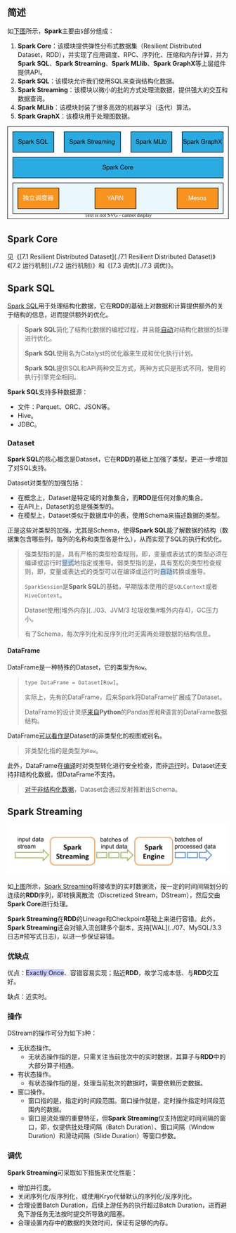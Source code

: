 ## 简述

如[下图](https://www.hadoopdoc.com/spark/spark-intro)所示，**Spark**主要由`5`部分组成：

1. **Spark Core**：该模块提供弹性分布式数据集（Resilient Distributed Dataset，RDD），并实现了应用调度、RPC、序列化、压缩和内存计算，并为**Spark SQL**、**Spark Streaming**、**Spark MLlib**、**Spark GraphX**等上层组件提供API。
2. **Spark SQL**：该模块允许我们使用SQL来查询结构化数据。
3. **Spark Streaming**：该模块以微小的批的方式处理流数据，提供强大的交互和数据查询。
4. **Spark MLlib**：该模块封装了很多高效的机器学习（迭代）算法。
5. **Spark GraphX**：该模块用于处理图数据。

![](../images/9/spark_architecture.svg)



## Spark Core

见《[7.1 Resilient Distributed Dataset](./7.1 Resilient Distributed Dataset)》《[7.2 运行机制](./7.2 运行机制)》和《[7.3 调优](./7.3 调优)》。



## Spark SQL

[Spark SQL](https://spark.apache.org/docs/latest/sql-programming-guide.html)用于处理结构化数据，它在**RDD**的基础上对数据和计算提供额外的关于结构的信息，进而提供额外的优化。

> **Spark SQL**简化了结构化数据的编程过程，并且能[自动](https://blog.csdn.net/MrZhangBaby/article/details/106146943)对结构化数据的处理进行优化。
>
> **Spark SQL**使用名为Catalyst的优化器来生成和优化执行计划。
>
> **Spark SQL**提供SQL和API两种交互方式，两种方式只是形式不同，使用的执行引擎完全相同。

**Spark SQL**支持多种数据源：

- 文件：Parquet、ORC、JSON等。
- Hive。
- JDBC。

### Dataset

**Spark SQL**的核心概念是Dataset，它在**RDD**的基础上加强了类型，更进一步增加了对SQL支持。

Dataset对类型的加强包括：

- 在概念上，Dataset是特定域的对象集合，而**RDD**是任何对象的集合。
- 在API上，Dataset的总是强类型的。
- 在模型上，Dataset类似于数据库中的表，使用Schema来描述数据的类型。

正是这些对类型的加强，尤其是Schema，使得**Spark SQL**能了解数据的结构（数据集包含哪些列，每列的名称和类型各是什么），从而实现了SQL的执行和优化。

> 强类型指的是，具有严格的类型检查规则，即，变量或表达式的类型必须在编译或运行时<span style=background:#c2e2ff>显式</span>地指定或推导。弱类型指的是，具有宽松的类型检查规则，即，变量或表达式的类型可以在编译或运行时<span style=background:#c2e2ff>自动</span>转换或推导。
>
> `SparkSession`是**Spark SQL**的基础，早期版本使用的是`SQLContext`或者`HiveContext`。
>
> Dataset使用[堆外内存](../03、JVM/3 垃圾收集#堆外内存4)，GC压力小。
>
> 有了Schema，每次序列化和反序列化时无需再处理数据的结构信息。

#### DataFrame

DataFrame是一种特殊的Dataset，它的类型为`Row`。

> `type DataFrame = Dataset[Row]`。
>
> 实际上，先有的DataFrame，后来Spark将DataFrame扩展成了Dataset。
>
> DataFrame的设计灵感[来自](https://www.hadoopdoc.com/spark/spark-sql-dataframe)**Python**的Pandas库和**R**语言的DataFrame数据结构。

DataFrame[可以看作是](https://andr-robot.github.io/RDD-DataFrame和DataSet区别/)Dataset的非类型化的视图或别名。

> 非类型化指的是类型为`Row`。

此外，DataFrame在<u>编译</u>时对类型转化进行安全检查，而非<u>运行</u>时。Dataset还支持非结构化数据，但DataFrame不支持。

> [对于非结构化数据](https://blog.csdn.net/sun_0128/article/details/107858345)，Dataset会通过反射推断出Schema。



## Spark Streaming

![](../images/9/spark_streaming_flow.png)

如[上图](https://spark.apache.org/docs/latest/streaming-programming-guide.html)所示，[Spark Streaming](https://www.hadoopdoc.com/spark-streaming/spark-streaming-tutorial)将接收到的实时数据流，按一定的时间间隔划分的连续的**RDD**序列，即转换离散流（Discretized Stream，DStream），然后交由**Spark Core**进行处理。

**Spark Streaming**在**RDD**的Lineage和Checkpoint基础上来进行容错。此外，**Spark Streaming**还会对输入流创建多个副本，支持[WAL](../07、MySQL/3.3 日志#预写式日志)，以进一步保证容错。

### 优缺点

优点：<span style=background:#c9ccff>Exactly Once</span>、容错容易实现；贴近**RDD**，故学习成本低、与**RDD**交互好。

缺点：近实时。

### 操作

DStream的操作可分为如下`3`种：

- 无状态操作。
  - 无状态操作指的是，只需关注当前批次中的实时数据，其算子与**RDD**中的大部分算子相通。
- 有状态操作。
  - 有状态操作指的是，处理当前批次的数据时，需要依赖历史数据。
- 窗口操作。
  - 窗口指的是，指定的时间段范围。窗口操作就是，定时操作指定时间段范围内的数据。
  - 窗口是流处理的重要特征，但**Spark Streaming**仅支持固定时间间隔的窗口，即，仅提供批处理间隔（Batch Duration）、窗口间隔（Window Duration）和滑动间隔（Slide Duration）等窗口参数。

### 调优

**Spark Streaming**可采取如下措施来优化性能：

- 增加并行度。
- 关闭序列化/反序列化，或使用Kryo代替默认的序列化/反序列化。
- 合理设置Batch Duration，后续上游任务的执行超过Batch Duration，进而避免下游任务无法按时提交所导致的阻塞。
- 合理设置内存中的数据的失效时间，保证有足够的内存。

